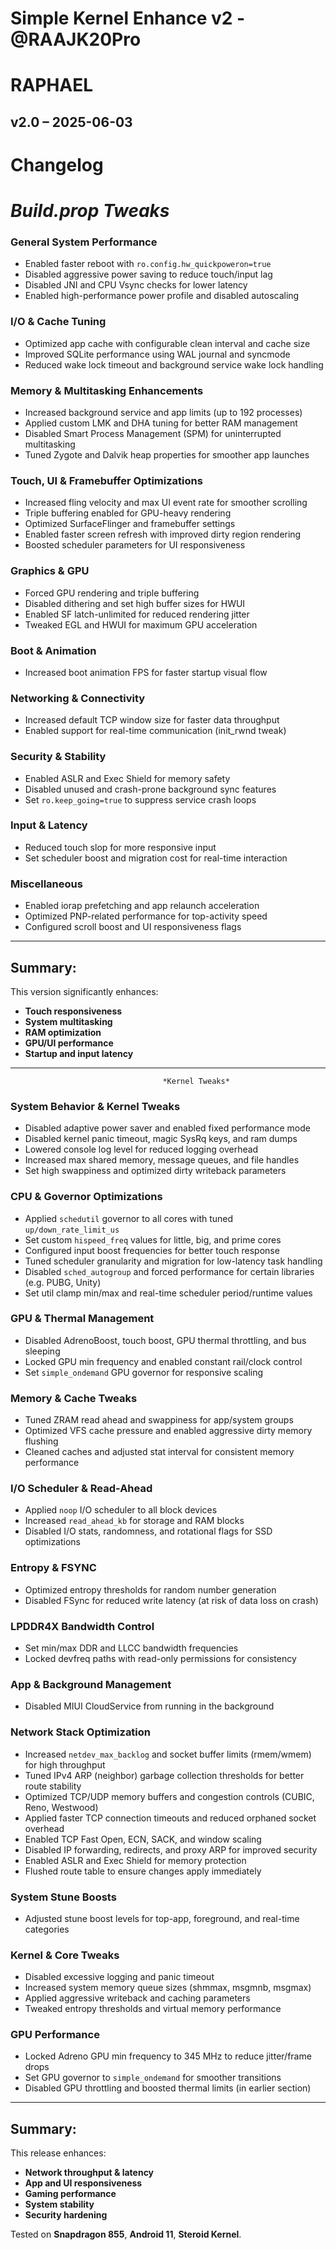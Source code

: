 # Simple Kernel Enhance v2 - @RAAJK20Pro

# RAPHAEL

## v2.0 – 2025-06-03

# Changelog

#                              *Build.prop Tweaks*
### General System Performance
- Enabled faster reboot with `ro.config.hw_quickpoweron=true`
- Disabled aggressive power saving to reduce touch/input lag
- Disabled JNI and CPU Vsync checks for lower latency
- Enabled high-performance power profile and disabled autoscaling

### I/O & Cache Tuning
- Optimized app cache with configurable clean interval and cache size
- Improved SQLite performance using WAL journal and syncmode
- Reduced wake lock timeout and background service wake lock handling

### Memory & Multitasking Enhancements
- Increased background service and app limits (up to 192 processes)
- Applied custom LMK and DHA tuning for better RAM management
- Disabled Smart Process Management (SPM) for uninterrupted multitasking
- Tuned Zygote and Dalvik heap properties for smoother app launches

### Touch, UI & Framebuffer Optimizations
- Increased fling velocity and max UI event rate for smoother scrolling
- Triple buffering enabled for GPU-heavy rendering
- Optimized SurfaceFlinger and framebuffer settings
- Enabled faster screen refresh with improved dirty region rendering
- Boosted scheduler parameters for UI responsiveness

### Graphics & GPU
- Forced GPU rendering and triple buffering
- Disabled dithering and set high buffer sizes for HWUI
- Enabled SF latch-unlimited for reduced rendering jitter
- Tweaked EGL and HWUI for maximum GPU acceleration

### Boot & Animation
- Increased boot animation FPS for faster startup visual flow

### Networking & Connectivity
- Increased default TCP window size for faster data throughput
- Enabled support for real-time communication (init_rwnd tweak)

### Security & Stability
- Enabled ASLR and Exec Shield for memory safety
- Disabled unused and crash-prone background sync features
- Set `ro.keep_going=true` to suppress service crash loops

### Input & Latency
- Reduced touch slop for more responsive input
- Set scheduler boost and migration cost for real-time interaction

### Miscellaneous
- Enabled iorap prefetching and app relaunch acceleration
- Optimized PNP-related performance for top-activity speed
- Configured scroll boost and UI responsiveness flags

---

## Summary:
This version significantly enhances:
- **Touch responsiveness**
- **System multitasking**
- **RAM optimization**
- **GPU/UI performance**
- **Startup and input latency**

**************************************************************************************************************
                                      *Kernel Tweaks*
### System Behavior & Kernel Tweaks
- Disabled adaptive power saver and enabled fixed performance mode
- Disabled kernel panic timeout, magic SysRq keys, and ram dumps
- Lowered console log level for reduced logging overhead
- Increased max shared memory, message queues, and file handles
- Set high swappiness and optimized dirty writeback parameters

### CPU & Governor Optimizations
- Applied `schedutil` governor to all cores with tuned `up/down_rate_limit_us`
- Set custom `hispeed_freq` values for little, big, and prime cores
- Configured input boost frequencies for better touch response
- Tuned scheduler granularity and migration for low-latency task handling
- Disabled `sched_autogroup` and forced performance for certain libraries (e.g. PUBG, Unity)
- Set util clamp min/max and real-time scheduler period/runtime values

### GPU & Thermal Management
- Disabled AdrenoBoost, touch boost, GPU thermal throttling, and bus sleeping
- Locked GPU min frequency and enabled constant rail/clock control
- Set `simple_ondemand` GPU governor for responsive scaling

### Memory & Cache Tweaks
- Tuned ZRAM read ahead and swappiness for app/system groups
- Optimized VFS cache pressure and enabled aggressive dirty memory flushing
- Cleaned caches and adjusted stat interval for consistent memory performance

### I/O Scheduler & Read-Ahead
- Applied `noop` I/O scheduler to all block devices
- Increased `read_ahead_kb` for storage and RAM blocks
- Disabled I/O stats, randomness, and rotational flags for SSD optimizations

### Entropy & FSYNC
- Optimized entropy thresholds for random number generation
- Disabled FSync for reduced write latency (at risk of data loss on crash)

### LPDDR4X Bandwidth Control
- Set min/max DDR and LLCC bandwidth frequencies
- Locked devfreq paths with read-only permissions for consistency

### App & Background Management
- Disabled MIUI CloudService from running in the background

### Network Stack Optimization
- Increased `netdev_max_backlog` and socket buffer limits (rmem/wmem) for high throughput
- Tuned IPv4 ARP (neighbor) garbage collection thresholds for better route stability
- Optimized TCP/UDP memory buffers and congestion controls (CUBIC, Reno, Westwood)
- Applied faster TCP connection timeouts and reduced orphaned socket overhead
- Enabled TCP Fast Open, ECN, SACK, and window scaling
- Disabled IP forwarding, redirects, and proxy ARP for improved security
- Enabled ASLR and Exec Shield for memory protection
- Flushed route table to ensure changes apply immediately

### System Stune Boosts
- Adjusted stune boost levels for top-app, foreground, and real-time categories

### Kernel & Core Tweaks
- Disabled excessive logging and panic timeout
- Increased system memory queue sizes (shmmax, msgmnb, msgmax)
- Applied aggressive writeback and caching parameters
- Tweaked entropy thresholds and virtual memory performance

### GPU Performance
- Locked Adreno GPU min frequency to 345 MHz to reduce jitter/frame drops
- Set GPU governor to `simple_ondemand` for smoother transitions
- Disabled GPU throttling and boosted thermal limits (in earlier section)

---

## Summary:
This release enhances:
- **Network throughput & latency**
- **App and UI responsiveness**
- **Gaming performance**
- **System stability**
- **Security hardening**

Tested on **Snapdragon 855**, **Android 11**, **Steroid Kernel**.


